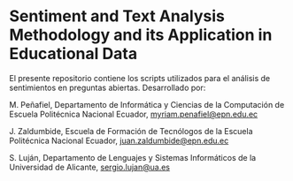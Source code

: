 # Sentiment and Text Analysis Methodology and its Application in Educational Data 

El presente repositorio contiene los scripts utilizados para el análisis de sentimientos en preguntas abiertas.
Desarrollado por:

M. Peñafiel, Departamento de Informática y Ciencias de la Computación de Escuela Politécnica Nacional Ecuador, myriam.penafiel@epn.edu.ec

J. Zaldumbide, Escuela de Formación de Tecnólogos de la Escuela Politécnica Nacional Ecuador, juan.zaldumbide@epn.edu.ec

S. Luján, Departamento de Lenguajes y Sistemas Informáticos de la Universidad de Alicante, sergio.lujan@ua.es
